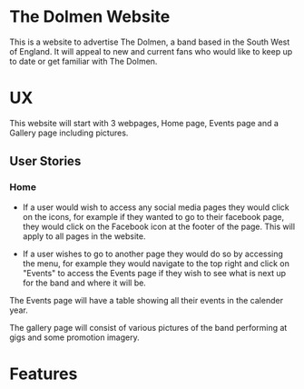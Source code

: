 # The Dolmen Website

This is a website to advertise The Dolmen, a band based in the South West of England.
It will appeal to new and current fans who would like to keep up to date or get familiar with The Dolmen.

# UX

This website will start with 3 webpages, Home page, Events page and a Gallery page including pictures.

## User Stories

### Home
* If a user would wish to access any social media pages they would click on the icons, 
for example if they wanted to go to their facebook page, 
they would click on the Facebook icon at the footer of the page.
This will apply to all pages in the website.

* If a user wishes to go to another page they would do so by accessing the menu, for example they would navigate to 
the top right and click on "Events" to access the Events page if they wish to see what is next up for the band and where it will be.


The Events page will have a table showing all their events in the calender year.



The gallery page will consist of various pictures of the band performing at gigs and some promotion imagery.

# Features


